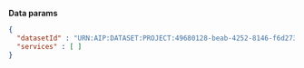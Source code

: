 **Data params**

```json
{
  "datasetId" : "URN:AIP:DATASET:PROJECT:49680128-beab-4252-8146-f6d2734f9dde:V1",
  "services" : [ ]
}
```
